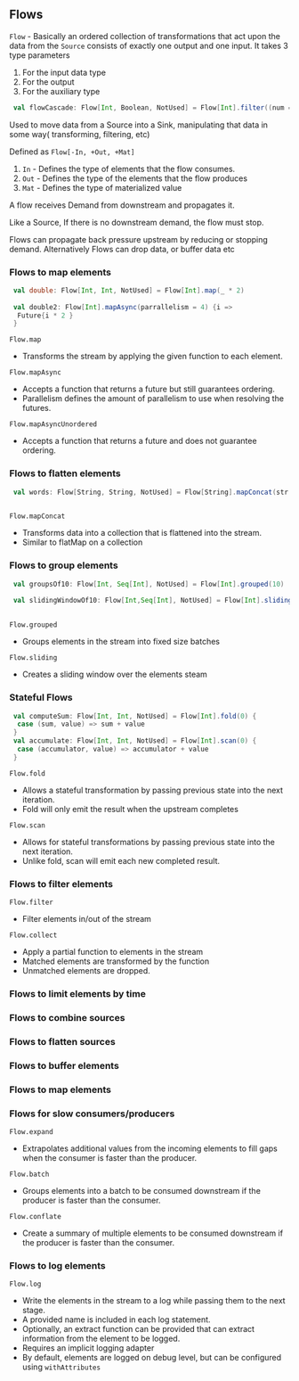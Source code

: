## Flows

                                                                                             
```Flow``` - Basically an ordered collection of transformations that act upon the data from the ```Source``` consists of exactly one 
output and one input. It takes 3 type parameters 

1. For the input data type 
2. For the output
3. For the auxiliary type

```scala
 val flowCascade: Flow[Int, Boolean, NotUsed] = Flow[Int].filter((num => num > 2)).map((num) => num % 2 == 0)
```

Used to move data from a Source into a Sink, manipulating that data in some way( transforming, filtering, etc)

Defined as ```Flow[-In, +Out, +Mat]```
1. ```In``` - Defines the type of elements that the flow consumes. 
2. ```Out``` - Defines the type of the elements that the flow produces
3. ```Mat``` - Defines the type of materialized value

A flow receives Demand from downstream and propagates it. 

Like a Source, If there is no downstream demand, the flow must stop. 

Flows can propagate back pressure upstream by reducing or stopping demand. Alternatively Flows can drop data, or buffer data etc


### Flows to map elements 

```scala
 val double: Flow[Int, Int, NotUsed] = Flow[Int].map(_ * 2)
 
 val double2: Flow[Int].mapAsync(parrallelism = 4) {i => 
  Future{i * 2 }
 }
```

```Flow.map```
* Transforms the stream by applying the given function to each element.

```Flow.mapAsync```
* Accepts a function that returns a future but still guarantees ordering. 
* Parallelism defines the amount of parallelism to use when resolving the futures. 

```Flow.mapAsyncUnordered```
* Accepts a function that returns a future and does not guarantee ordering. 

### Flows to flatten elements 
```scala
 val words: Flow[String, String, NotUsed] = Flow[String].mapConcat(str => str.split("\\s")).toVector
 
```

```Flow.mapConcat```
* Transforms data into a collection that is flattened into the stream. 
* Similar to flatMap on a collection

### Flows to group elements

```scala
 val groupsOf10: Flow[Int, Seq[Int], NotUsed] = Flow[Int].grouped(10)
 
 val slidingWindowOf10: Flow[Int,Seq[Int], NotUsed] = Flow[Int].sliding(10, step =1)
 
```

```Flow.grouped```
* Groups elements in the stream into fixed size batches

```Flow.sliding```

* Creates a sliding window over the elements steam


### Stateful Flows

```scala
 val computeSum: Flow[Int, Int, NotUsed] = Flow[Int].fold(0) {
  case (sum, value) => sum + value
 }
 val accumulate: Flow[Int, Int, NotUsed] = Flow[Int].scan(0) {
  case (accumulator, value) => accumulator + value
 }
```

```Flow.fold```

* Allows a stateful transformation by passing previous state into the next iteration. 
* Fold will only emit the result when the upstream completes

```Flow.scan```
* Allows for stateful transformations by passing previous state into the next iteration. 
* Unlike fold, scan will emit each new completed result. 
 

### Flows to filter elements 

```Flow.filter```
* Filter elements in/out of the stream 

```Flow.collect```
* Apply a partial function to elements in the stream 
* Matched elements are transformed by the function 
* Unmatched elements are dropped. 


### Flows to limit  elements by time
 
 
### Flows to combine sources


### Flows to flatten sources


### Flows to buffer elements 


### Flows to map elements 


### Flows for slow consumers/producers

```Flow.expand```
* Extrapolates additional values from the incoming elements to fill gaps when the consumer is faster than the producer. 

```Flow.batch```
* Groups elements into a batch to be consumed downstream if the producer is faster than the consumer. 

```Flow.conflate```
* Create a summary of multiple elements to be consumed downstream if the producer is faster than the consumer. 


### Flows to log elements

```Flow.log```
* Write the elements in the stream to a log while passing them to the next stage. 
* A provided name is included in each log statement. 
* Optionally, an extract function can be provided that can extract information from the element to be logged. 
* Requires an implicit logging adapter 
* By default, elements are logged on debug level, but can be configured using ```withAttributes```